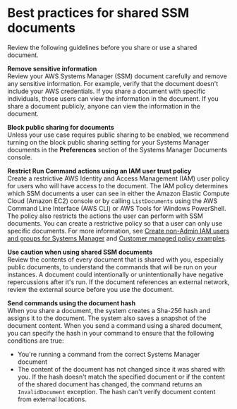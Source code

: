 # Best practices for shared SSM documents<a name="ssm-before-you-share"></a>

Review the following guidelines before you share or use a shared document\. 

**Remove sensitive information**  
Review your AWS Systems Manager \(SSM\) document carefully and remove any sensitive information\. For example, verify that the document doesn't include your AWS credentials\. If you share a document with specific individuals, those users can view the information in the document\. If you share a document publicly, anyone can view the information in the document\.

**Block public sharing for documents**  
Unless your use case requires public sharing to be enabled, we recommend turning on the block public sharing setting for your Systems Manager documents in the **Preferences** section of the Systems Manager Documents console\.

**Restrict Run Command actions using an IAM user trust policy**  
Create a restrictive AWS Identity and Access Management \(IAM\) user policy for users who will have access to the document\. The IAM policy determines which SSM documents a user can see in either the Amazon Elastic Compute Cloud \(Amazon EC2\) console or by calling `ListDocuments` using the AWS Command Line Interface \(AWS CLI\) or AWS Tools for Windows PowerShell\. The policy also restricts the actions the user can perform with SSM documents\. You can create a restrictive policy so that a user can only use specific documents\. For more information, see [ Create non\-Admin IAM users and groups for Systems Manager](setup-create-iam-user.md) and [Customer managed policy examples](security_iam_id-based-policy-examples.md#customer-managed-policies)\.

**Use caution when using shared SSM documents**  
Review the contents of every document that is shared with you, especially public documents, to understand the commands that will be run on your instances\. A document could intentionally or unintentionally have negative repercussions after it's run\. If the document references an external network, review the external source before you use the document\. 

**Send commands using the document hash**  
When you share a document, the system creates a Sha\-256 hash and assigns it to the document\. The system also saves a snapshot of the document content\. When you send a command using a shared document, you can specify the hash in your command to ensure that the following conditions are true:  
+ You're running a command from the correct Systems Manager document
+ The content of the document has not changed since it was shared with you\.
If the hash doesn't match the specified document or if the content of the shared document has changed, the command returns an `InvalidDocument` exception\. The hash can't verify document content from external locations\.